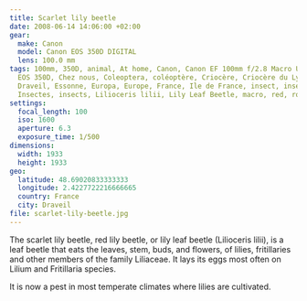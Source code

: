 ```yaml
---
title: Scarlet lily beetle
date: 2008-06-14 14:06:00 +02:00
gear:
  make: Canon
  model: Canon EOS 350D DIGITAL
  lens: 100.0 mm
tags: 100mm, 350D, animal, At home, Canon, Canon EF 100mm f/2.8 Macro USM, Canon
  EOS 350D, Chez nous, Coleoptera, coléoptère, Criocère, Criocère du Lys,
  Draveil, Essonne, Europa, Europe, France, Ile de France, insect, insecte,
  Insectes, insects, Lilioceris lilii, Lily Leaf Beetle, macro, red, rouge
settings:
  focal_length: 100
  iso: 1600
  aperture: 6.3
  exposure_time: 1/500
dimensions:
  width: 1933
  height: 1933
geo:
  latitude: 48.69020833333333
  longitude: 2.4227722216666665
  country: France
  city: Draveil
file: scarlet-lily-beetle.jpg
---
```


The scarlet lily beetle, red lily beetle, or lily leaf beetle (Lilioceris lilii), is a leaf beetle that eats the leaves, stem, buds, and flowers, of lilies, fritillaries and other members of the family Liliaceae. It lays its eggs most often on Lilium and Fritillaria species.

It is now a pest in most temperate climates where lilies are cultivated.
